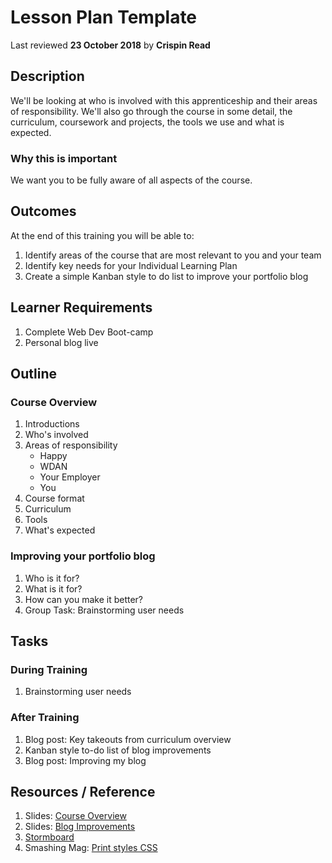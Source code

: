 # Lesson Plan Template
Last reviewed **23 October 2018** by **Crispin Read**

## Description
We'll be looking at who is involved with this apprenticeship and their areas of responsibility.
We'll also go through the course in some detail, the curriculum, coursework and projects, the tools we use and what is expected.

### Why this is important
We want you to be fully aware of all aspects of the course.

## Outcomes

At the end of this training you will be able to:
1. Identify areas of the course that are most relevant to you and your team
1. Identify key needs for your Individual Learning Plan
1. Create a simple Kanban style to do list to improve your portfolio blog

## Learner Requirements

1. Complete Web Dev Boot-camp
1. Personal blog live


## Outline
### Course Overview
1. Introductions
1. Who's involved
1. Areas of responsibility
    - Happy
    - WDAN
    - Your Employer
    - You
1. Course format
1. Curriculum
1. Tools
1. What's expected

### Improving your portfolio blog
1. Who is it for?
1. What is it for?
1. How can you make it better?
1. Group Task: Brainstorming user needs

## Tasks

### During Training
1. Brainstorming user needs

### After Training
1. Blog post: Key takeouts from curriculum overview
1. Kanban style to-do list of blog improvements
1. Blog post: Improving my blog


## Resources / Reference

1. Slides: [Course Overview](https://docs.google.com/presentation/d/1swSqCdjv5Ed1Tfwyp-2X_XnJKzdnsDtUDjo4UOJBNLc/edit#slide=id.g26d06bb88a_0_180)
1. Slides: [Blog Improvements ](https://docs.google.com/presentation/d/1PMaQIrKNCCE3wlax7S3dxroYWpCmWhPtF-WzOylIrS0/edit#slide=id.g441a76ca9f_0_59)
1. [Stormboard](https://stormboard.com/)
1. Smashing Mag: [Print styles CSS](https://www.smashingmagazine.com/2011/11/how-to-set-up-a-print-style-sheet/)
